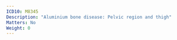 ```yaml
---
ICD10: M8345
Description: "Aluminium bone disease: Pelvic region and thigh"
Matters: No
Weight: 0
---
```


